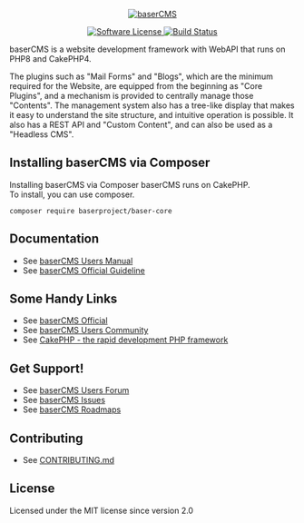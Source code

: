 <p align="center">
  <a href="https://baserCMS.net/" target="_blank" >
    <img alt="baserCMS" src="http://basercms.net/img/basercms_logo.png" />
  </a>
</p>
<p align="center">
<a href="LICENSE" target="_blank">
    <img alt="Software License" src="https://img.shields.io/badge/license-MIT-brightgreen.svg?style=flat-square">
</a>
    <a href="https://github.com/baserproject/ucmitz/actions/workflows/test.yml" target="_blank">
        <img alt="Build Status" src="https://github.com/baserproject/ucmitz/actions/workflows/test.yml/badge.svg?branch=dev">
    </a>
</p>

baserCMS is a website development framework with WebAPI that runs on PHP8 and CakePHP4.

The plugins such as "Mail Forms" and "Blogs", which are the minimum required for the Website, are equipped from the beginning as "Core Plugins", and a mechanism is provided to centrally manage those "Contents". The management system also has a tree-like display that makes it easy to understand the site structure, and intuitive operation is possible. It also has a REST API and "Custom Content", and can also be used as a "Headless CMS".


Installing baserCMS via Composer
-------------
Installing baserCMS via Composer
baserCMS runs on CakePHP.  
To install, you can use composer.

```shell
composer require baserproject/baser-core
```

Documentation
-------------

- See [baserCMS Users Manual](https://basercms.net/pdf/manual/usermanual.pdf)
- See [baserCMS Official Guideline](https://baserproject.github.io/5/)

Some Handy Links
-------------

- See [baserCMS Official](https://basercms.net/)
- See [baserCMS Users Community](https://basercms.net/community/)
- See [CakePHP - the rapid development PHP framework](https://cakephp.org)

Get Support!
-------------

- See [baserCMS Users Forum](https://forum.basercms.net/)
- See [baserCMS Issues](https://github.com/baserproject/basercms/issues)
- See [baserCMS Roadmaps](https://github.com/baserproject/basercms/wiki)

Contributing
-------------

- See [CONTRIBUTING.md](.github/CONTRIBUTING.md)

License
-------

Licensed under the MIT license since version 2.0




